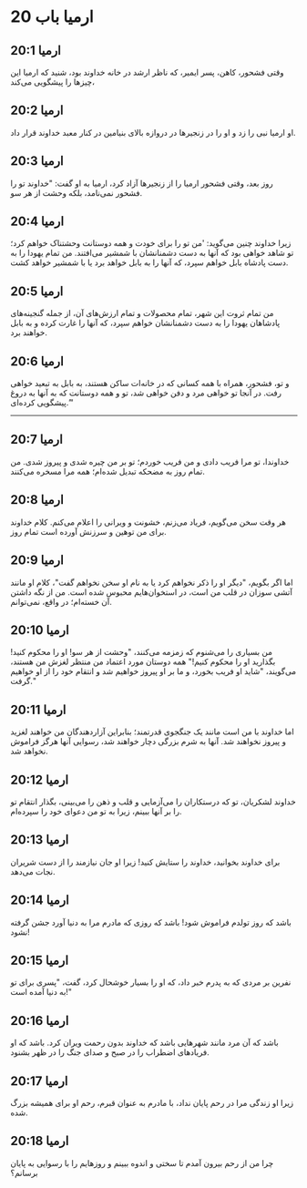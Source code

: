 # ارمیا باب 20

## ارمیا 20:1

وقتی فشحور، کاهن، پسر ایمیر، که ناظر ارشد در خانه خداوند بود، شنید که ارمیا این چیزها را پیشگویی می‌کند،

## ارمیا 20:2

او ارمیا نبی را زد و او را در زنجیرها در دروازه بالای بنیامین در کنار معبد خداوند قرار داد.

## ارمیا 20:3

روز بعد، وقتی فشحور ارمیا را از زنجیرها آزاد کرد، ارمیا به او گفت: "خداوند تو را فشحور نمی‌نامد، بلکه وحشت از هر سو.

## ارمیا 20:4

زیرا خداوند چنین می‌گوید: 'من تو را برای خودت و همه دوستانت وحشتناک خواهم کرد؛ تو شاهد خواهی بود که آنها به دست دشمنانشان با شمشیر می‌افتند. من تمام یهودا را به دست پادشاه بابل خواهم سپرد، که آنها را به بابل خواهد برد یا با شمشیر خواهد کشت.

## ارمیا 20:5

من تمام ثروت این شهر، تمام محصولات و تمام ارزش‌های آن، از جمله گنجینه‌های پادشاهان یهودا را به دست دشمنانشان خواهم سپرد، که آنها را غارت کرده و به بابل خواهند برد.

## ارمیا 20:6

و تو، فشحور، همراه با همه کسانی که در خانه‌ات ساکن هستند، به بابل به تبعید خواهی رفت. در آنجا تو خواهی مرد و دفن خواهی شد، تو و همه دوستانت که به آنها به دروغ پیشگویی کرده‌ای.’"

---

## ارمیا 20:7

خداوندا، تو مرا فریب دادی و من فریب خوردم؛ تو بر من چیره شدی و پیروز شدی. من تمام روز به مضحکه تبدیل شده‌ام؛ همه مرا مسخره می‌کنند.

## ارمیا 20:8

هر وقت سخن می‌گویم، فریاد می‌زنم، خشونت و ویرانی را اعلام می‌کنم. کلام خداوند برای من توهین و سرزنش آورده است تمام روز.

## ارمیا 20:9

اما اگر بگویم، "دیگر او را ذکر نخواهم کرد یا به نام او سخن نخواهم گفت"، کلام او مانند آتشی سوزان در قلب من است، در استخوان‌هایم محبوس شده است. من از نگه داشتن آن خسته‌ام؛ در واقع، نمی‌توانم.

## ارمیا 20:10

من بسیاری را می‌شنوم که زمزمه می‌کنند، "وحشت از هر سو! او را محکوم کنید! بگذارید او را محکوم کنیم!" همه دوستان مورد اعتماد من منتظر لغزش من هستند، می‌گویند، "شاید او فریب بخورد، و ما بر او پیروز خواهیم شد و انتقام خود را از او خواهیم گرفت."

## ارمیا 20:11

اما خداوند با من است مانند یک جنگجوی قدرتمند؛ بنابراین آزاردهندگان من خواهند لغزید و پیروز نخواهند شد. آنها به شرم بزرگی دچار خواهند شد، رسوایی آنها هرگز فراموش نخواهد شد.

## ارمیا 20:12

خداوند لشکریان، تو که درستکاران را می‌آزمایی و قلب و ذهن را می‌بینی، بگذار انتقام تو را بر آنها ببینم، زیرا به تو من دعوای خود را سپرده‌ام.

## ارمیا 20:13

برای خداوند بخوانید، خداوند را ستایش کنید! زیرا او جان نیازمند را از دست شریران نجات می‌دهد.

## ارمیا 20:14

باشد که روز تولدم فراموش شود! باشد که روزی که مادرم مرا به دنیا آورد جشن گرفته نشود!

## ارمیا 20:15

نفرین بر مردی که به پدرم خبر داد، که او را بسیار خوشحال کرد، گفت، "پسری برای تو به دنیا آمده است!"

## ارمیا 20:16

باشد که آن مرد مانند شهرهایی باشد که خداوند بدون رحمت ویران کرد. باشد که او فریادهای اضطراب را در صبح و صدای جنگ را در ظهر بشنود.

## ارمیا 20:17

زیرا او زندگی مرا در رحم پایان نداد، با مادرم به عنوان قبرم، رحم او برای همیشه بزرگ شده.

## ارمیا 20:18

چرا من از رحم بیرون آمدم تا سختی و اندوه ببینم و روزهایم را با رسوایی به پایان برسانم؟
